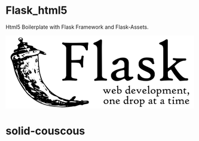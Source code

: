 
[logo]: https://github.com/wilton-cruz/Flask_html5/blob/Flask_html5/static/img/flask.png "Flask logo"

[logo]: https://github.com/wilton-cruz/Flask_html5/blob/Flask_html5/static/img/html5_boilerplate.png "html5 Logo"

# Flask_html5
Html5 Boilerplate with Flask Framework and Flask-Assets.

![alt text][logo]
# solid-couscous
